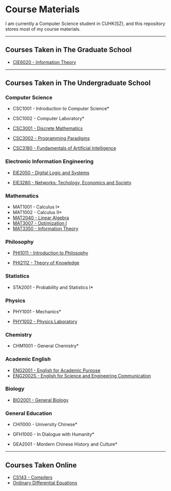 # Course Materials
I am currently a Computer Science student in CUHK(SZ), and this repository stores most of my course materials.

---

## Courses Taken in The Graduate School

- [CIE6020 - Information Theory](https://github.com/Vito-Swift/CourseMaterials/tree/master/2018-2019_Term2/CIE6020-Information_Theory)

---

## Courses Taken in The Undergraduate School

### Computer Science

- CSC1001 - Introduction to Computer Science\*

- CSC1002 - Computer Laboratory\*

- [CSC3001 - Discrete Mathematics](https://github.com/Vito-Swift/CourseMaterials/tree/master/2018-2019_Term1/CSC3001-Discrete_Mathematics)

- [CSC3002 - Programming Paradigms](https://github.com/Vito-Swift/CourseMaterials/tree/master/2018-2019_Term2/CSC3002-Programming_Paradigms)

- [CSC3180 - Fundamentals of Artificial Intelligence](https://github.com/Vito-Swift/CourseMaterials/tree/master/2018-2019_Term2/CSC3180-Fundamentals_of_Artificial_Intelligence)

### Electronic Information Engineering

- [EIE2050 - Digital Logic and Systems](https://github.com/Vito-Swift/CourseMaterials/tree/master/2018-2019_Term1/EIE2050-Digital_Logic_and_Systems)

- [EIE3280 - Networks: Techology, Economics and Society](https://github.com/Vito-Swift/CourseMaterials/tree/master/2018-2019_Summer/EIE3280-Network_Pricing)

### Mathematics

- MAT1001 - Calculus I\*
- MAT1002 - Calculus II\*
- [MAT2040 - Linear Algebra](https://github.com/Vito-Swift/CourseMaterials/tree/master/2018-2019_Term1/MAT2040-Linear_Algebra)
- [MAT3007 - Optimization I](https://github.com/Vito-Swift/CourseMaterials/tree/master/2018-2019_Summer/MAT3007-Optimization1)
- [MAT3350 - Information Theory](https://github.com/Vito-Swift/CourseMaterials/tree/master/2018-2019_Term2/CIE6020-Information_Theory)

### Philosophy

- [PHI1011 - Introduction to Philosophy](https://github.com/Vito-Swift/CourseMaterials/tree/master/2018-2019_Term1/PHI1011-Intro_to_Philosophy)

- [PHI2112 - Theory of Knowledge](https://github.com/Vito-Swift/CourseMaterials/tree/master/2018-2019_Term2/PHI2112-Theory_of_Knowledge)

### Statistics

- STA2001 - Probability and Statistics I\*

### Physics

- PHY1001 - Mechanics\*

- [PHY1002 - Physics Laboratory](https://github.com/Vito-Swift/CourseMaterials/tree/master/2018-2019_Term1/PHY1002-Physics_Laboratory)

### Chemistry

- CHM1001 - General Chemistry\*

### Academic English

- [ENG2001 - English for Academic Purpose](https://github.com/Vito-Swift/CourseMaterials/tree/master/2018-2019_Term1/ENG2001-English_for_Academic_Purpose)
- [ENG2002S - English for Science and Engineering Communication](https://github.com/Vito-Swift/CourseMaterials/tree/master/2018-2019_Term2/ENG2002S-English_for_Science%26Engineering_Comm.)

### Biology

- [BIO2001 - General Biology](https://github.com/Vito-Swift/CourseMaterials/tree/master/2018-2019_Term2/BIO2001-General_Biology)

### General Education

- CHI1000 - University Chinese\*

- GFH1000 - In Dialogue with Humanity\*

- GEA2001 - Mordern Chinese History and Culture\*

---

## Courses Taken Online

- [CS143 - Compilers](https://github.com/Vito-Swift/CourseMaterials/tree/master/2018-2019_Term2/CS143-Compilers)
- [Ordinary Differential Equations](https://github.com/Vito-Swift/CourseMaterials/tree/master/2018-2019_Summer/Ordinary_Differential_Equations)